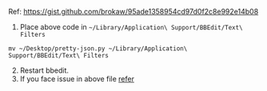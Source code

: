 Ref: https://gist.github.com/brokaw/95ade1358954cd97d0f2c8e992e14b08  
1. Place above code in `~/Library/Application\ Support/BBEdit/Text\ Filters`

```shell
mv ~/Desktop/pretty-json.py ~/Library/Application\ Support/BBEdit/Text\ Filters
```
2. Restart bbedit.
3. If you face issue in above file
[refer](mac-configurations/python/fix-Errors.md)
